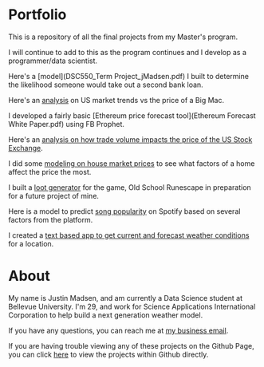 # Portfolio
This is a repository of all the final projects from my Master's program.

I will continue to add to this as the program continues and I develop as a programmer/data scientist.

Here's a [model](DSC550_Term Project_jMadsen.pdf) I built to determine the likelihood someone would take out a second bank loan.

Here's an [analysis](Big_Mac_Index_Analysis.Rmd) on US market trends vs the price of a Big Mac.

I developed a fairly basic [Ethereum price forecast tool](Ethereum Forecast White Paper.pdf) using FB Prophet.

Here's an [analysis on how trade volume impacts the price of the US Stock Exchange](NYA_Statistics_Analysis.Rmd).

I did some [modeling on house market prices](Housing_Market_Data_Preparation.md) to see what factors of a home affect the price the most.

I built a [loot generator](DSC680_Proj2-jMadsen.pdf) for the game, Old School Runescape in preparation for a future project of mine.

Here is a model to predict [song popularity](Spotify_Popularity_Modelling.md) on Spotify based on several factors from the platform.

I created a [text based app to get current and forecast weather conditions](open_weather.md) for a location.


# About
My name is Justin Madsen, and am currently a Data Science student at Bellevue University. I'm 29, and work for Science Applications International Corporation to help build a next generation weather model.

If you have any questions, you can reach me at [my business email](SaiSolutions@pm.me).

If you are having trouble viewing any of these projects on the Github Page, you can click [here](https://github.com/SaiSolutions-Py/SaiSolutions-Py.github.io/tree/main) to view the projects within Github directly.
